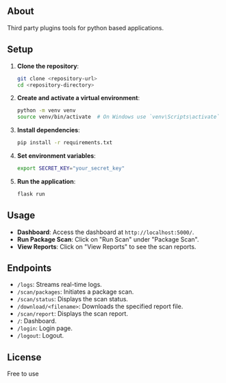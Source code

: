 
## About

Third party plugins tools for python based applications.

## Setup

1. **Clone the repository**:
    ```sh
    git clone <repository-url>
    cd <repository-directory>
    ```

2. **Create and activate a virtual environment**:
    ```sh
    python -m venv venv
    source venv/bin/activate  # On Windows use `venv\Scripts\activate`
    ```

3. **Install dependencies**:
    ```sh
    pip install -r requirements.txt
    ```

4. **Set environment variables**:
    ```sh
    export SECRET_KEY="your_secret_key"
    ```

5. **Run the application**:
    ```sh
    flask run
    ```

## Usage

- **Dashboard**: Access the dashboard at `http://localhost:5000/`.
- **Run Package Scan**: Click on "Run Scan" under "Package Scan".
- **View Reports**: Click on "View Reports" to see the scan reports.

## Endpoints

- `/logs`: Streams real-time logs.
- `/scan/packages`: Initiates a package scan.
- `/scan/status`: Displays the scan status.
- `/download/<filename>`: Downloads the specified report file.
- `/scan/report`: Displays the scan report.
- `/`: Dashboard.
- `/login`: Login page.
- `/logout`: Logout.


## License

Free to use